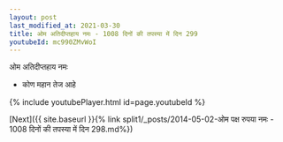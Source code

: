 ```yaml
---
layout: post
last_modified_at: 2021-03-30
title: ओम अतिदीप्तहाय नमः - 1008 दिनों की तपस्या में दिन 299
youtubeId: mc990ZMvWoI
---
```

 
 
 ओम अतिदीप्तहाय नमः  
 
 -  कोण महान तेज आहे 
 
  
 
  
 
 
 
 
 
 


{% include youtubePlayer.html id=page.youtubeId %}
 
[Next]({{ site.baseurl }}{% link  split1/_posts/2014-05-02-ओम पक्ष रुपया नमः - 1008 दिनों की तपस्या में दिन 298.md%})
 
